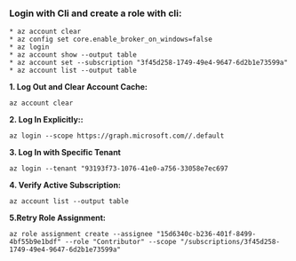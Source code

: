 ### Login with Cli  and create a role with cli:
```
* az account clear
* az config set core.enable_broker_on_windows=false
* az login
* az account show --output table
* az account set --subscription "3f45d258-1749-49e4-9647-6d2b1e73599a"
* az account list --output table
```
**1. Log Out and Clear Account Cache:**
```
az account clear
```
**2. Log In Explicitly::**
```
az login --scope https://graph.microsoft.com//.default
```
**3. Log In with Specific Tenant**
```
az login --tenant "93193f73-1076-41e0-a756-33058e7ec697
```
**4. Verify Active Subscription:**
```
az account list --output table
```
**5.Retry Role Assignment:**
```
az role assignment create --assignee "15d6340c-b236-401f-8499-4bf55b9e1bdf" --role "Contributor" --scope "/subscriptions/3f45d258-1749-49e4-9647-6d2b1e73599a"
```

